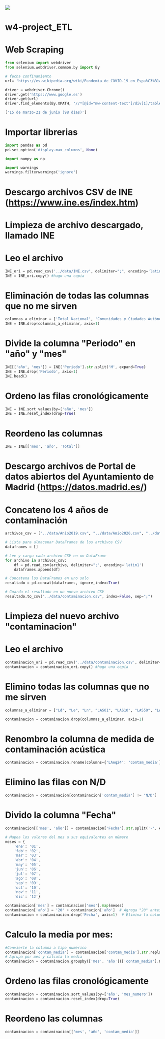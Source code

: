 ![](../images/proyecto_etl.png)


# w4-project_ETL

# Web Scraping
```py
from selenium import webdriver
from selenium.webdriver.common.by import By

# fecha confinamiento
url= 'https://es.wikipedia.org/wiki/Pandemia_de_COVID-19_en_Espa%C3%B1a'

driver = webdriver.Chrome()   
driver.get('https://www.google.es')
driver.get(url)
driver.find_elements(By.XPATH, '//*[@id="mw-content-text"]/div[1]/table[2]/tbody/tr[13]/td')[0].text.split("\n")[1:]

['15 de marzo-21 de junio (98 días)']
```

# Importar librerias

```py
import pandas as pd
pd.set_option('display.max_columns', None)

import numpy as np

import warnings
warnings.filterwarnings('ignore')
```


# Descargo archivos CSV de INE (https://www.ine.es/index.htm)
# Limpieza de archivo descargado, llamado INE
# Leo el archivo
```py
INE_ori = pd.read_csv('../data/INE.csv', delimiter=";", encoding='latin1') #leo el archivo "INE"
INE = INE_ori.copy() #hago una copia
```
# Eliminación de todas las columnas que no me sirven
```py
columnas_a_eliminar = ['Total Nacional', 'Comunidades y Ciudades Autónomas', 'Edad de la madre', 'Tipo de dato',]
INE = INE.drop(columnas_a_eliminar, axis=1)
```
# Divide la columna "Periodo" en "año" y "mes"
```py
INE[['año', 'mes']] = INE['Periodo'].str.split('M', expand=True)
INE = INE.drop('Periodo', axis=1)
INE.head()
```
# Ordeno las filas cronológicamente
```py
INE = INE.sort_values(by=['año', 'mes']) 
INE = INE.reset_index(drop=True)
```
# Reordeno las columnas
```py
INE = INE[['mes', 'año', 'Total']] 
```

# Descargo archivos de Portal de datos abiertos del Ayuntamiento de Madrid (https://datos.madrid.es/)
# Concateno los 4 años de contaminación

```py
archivos_csv = ["../data/Anio2019.csv", "../data/Anio2020.csv", "../data/Anio2021.csv", "../data/Anio2022.csv"]

# Lista para almacenar DataFrames de los archivos CSV
dataframes = []

# Lee y carga cada archivo CSV en un DataFrame
for archivo in archivos_csv:
    df = pd.read_csv(archivo, delimiter=";", encoding='latin1')
    dataframes.append(df)

# Concatena los DataFrames en uno solo
resultado = pd.concat(dataframes, ignore_index=True)

# Guarda el resultado en un nuevo archivo CSV
resultado.to_csv("../data/contaminacion.csv", index=False, sep=";")
```
# Limpieza del nuevo archivo "contaminacion"
# Leo el archivo
```py
contaminacion_ori = pd.read_csv('../data/contaminacion.csv', delimiter=";", encoding='latin1') #leo el archivo "contaminacion"
contaminacion = contaminacion_ori.copy() #hago una copia
```
# Elimino todas las columnas que no me sirven

```py
columnas_a_eliminar = ["Ld", "Le", "Ln", "LAS01", "LAS10", "LAS50", "LAS90", "LAS99", "Nombre", "NMT", "SituaciÃ¯Â¿Â½n"]

contaminacion = contaminacion.drop(columnas_a_eliminar, axis=1) 
```
# Renombro la columna de medida de contaminación acústica
```py
contaminacion = contaminacion.rename(columns={'LAeq24': 'contam_media'})
```
# Elimino las filas con N/D 
```py
contaminacion = contaminacion[contaminacion['contam_media'] != "N/D"] 
```
# Divido la columna "Fecha"
```py
contaminacion[['mes', 'año']] = contaminacion['Fecha'].str.split('-', expand=True) #divide la columna

# Mapea los valores del mes a sus equivalentes en número
meses = {
    'ene': '01',
    'feb': '02',
    'mar': '03',
    'abr': '04',
    'may': '05',
    'jun': '06',
    'jul': '07',
    'ago': '08',
    'sep': '09',
    'oct': '10',
    'nov': '11',
    'dic': '12'}

contaminacion['mes'] = contaminacion['mes'].map(meses)
contaminacion['año'] = '20' + contaminacion['año']  # Agrega "20" antes del año
contaminacion = contaminacion.drop('Fecha', axis=1)  # Elimina la columna original "Fecha" 
```
# Calculo la media por mes:
```py
#Convierte la columna a tipo numérico 
contaminacion['contam_media'] = contaminacion['contam_media'].str.replace(',', '.', regex=True).astype(float) 
# Agrupa por mes y calcula la media
contaminacion = contaminacion.groupby(['mes', 'año'])['contam_media'].mean().reset_index().round(1).astype(str) 
```
# Ordeno las filas cronológicamente
```py
contaminacion = contaminacion.sort_values(by=['año', 'mes_numero']) 
contaminacion = contaminacion.reset_index(drop=True)
```
# Reordeno las columnas
```py
contaminacion = contaminacion[['mes', 'año', 'contam_media']]
```







